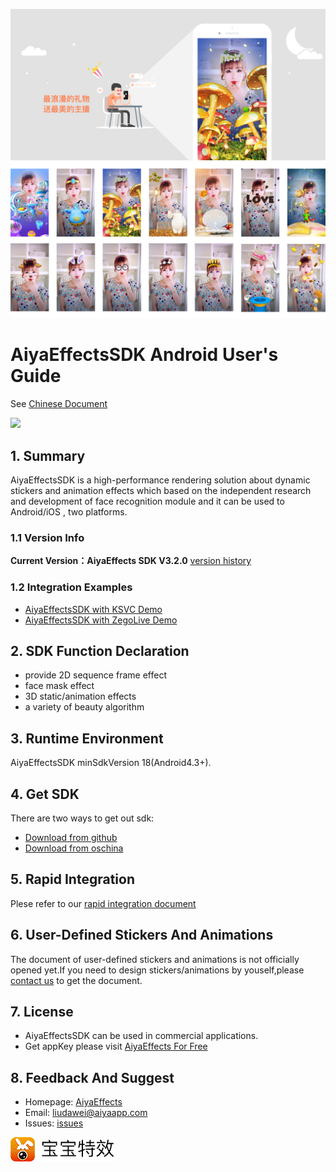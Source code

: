 <a href="http://www.bbtexiao.com/"><img src="doc/summarize1.jpg" border="0" alt="AiyaEffectsSDK" /></a>
<a href="http://www.bbtexiao.com/"><img src="doc/summarize2.jpg" border="0" alt="AiyaEffectsSDK" /></a>

# AiyaEffectsSDK Android User's Guide 

See [Chinese Document](readme_en.md)

[![](https://jitpack.io/v/aiyaapp/AiyaEffectsAndroid.svg)](https://jitpack.io/#aiyaapp/AiyaEffectsAndroid)

## 1. Summary
AiyaEffectsSDK is a high-performance rendering solution about dynamic stickers and animation effects which based on the independent research and development of face recognition module and it can be used to Android/iOS , two platforms.

### 1.1 Version Info
**Current Version：AiyaEffects SDK V3.2.0** [version history](doc/version_info.md)

### 1.2 Integration Examples
* [AiyaEffectsSDK with KSVC Demo](https://github.com/aiyaapp/AiyaEffectsWithKSVCAndroid)
* [AiyaEffectsSDK with ZegoLive Demo](https://github.com/aiyaapp/AiyaEffectsWithZegoAndroid)

## 2. SDK Function Declaration

- provide 2D sequence frame effect
- face mask effect
- 3D static/animation effects 
- a variety of beauty algorithm 


## 3. Runtime Environment
AiyaEffectsSDK minSdkVersion 18(Android4.3+).

## 4. Get SDK
There are two ways to get out sdk:

* [Download from github](https://github.com/aiyaapp/AiyaEffectsAndroid)
* [Download from oschina](https://git.oschina.net/doggycoder/AiyaEffectsAndroid)

## 5. Rapid Integration
Plese refer to our [rapid integration document](doc/integrated_en.md)

## 6. User-Defined Stickers And Animations
The document of user-defined stickers and animations is not officially opened yet.If you need to design stickers/animations by youself,please [contact us](http://www.bbtexiao.com/site/about) to get the document.

## 7. License
* AiyaEffectsSDK can be used in commercial applications.
* Get appKey please visit [AiyaEffects For Free](http://bbtexiao.aiyaapp.com/site/free)

## 8. Feedback And Suggest
- Homepage: [AiyaEffects](http://www.bbtexiao.com)
- Email: <liudawei@aiyaapp.com>
- Issues: [issues](https://github.com/aiyaapp/AiyaEffectsAndroid/issues)

<a href="http://www.bbtexiao.com/"><img src="doc/logo.png" border="0" alt="AiyaEffectsSDK" /></a>
